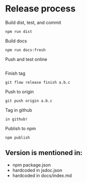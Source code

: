 Release process
===============


Build dist, test, and commit
```
npm run dist
```

Build docs
```
npm run docs:fresh
```

Push and test online
```

```

Finish tag
```
git flow release finish a.b.c
```

Push to origin
```
git push origin a.b.c
```

Tag in github
```
in github!
```

Publish to npm
```
npm publish
```


Version is mentioned in:
------------------------
+ npm package.json
+ hardcoded in jsdoc.json
+ hardcoded in docs/index.md

